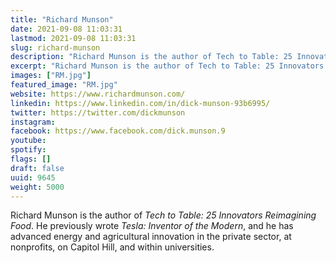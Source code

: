 ```yaml
---
title: "Richard Munson"
date: 2021-09-08 11:03:31
lastmod: 2021-09-08 11:03:31
slug: richard-munson
description: "Richard Munson is the author of Tech to Table: 25 Innovators Reimagining Food. He previously wrote Tesla: Inventor of the Modern, and he has advanced energy and agricultural innovation in the private sector, at nonprofits, on Capitol Hill, and within universities."
excerpt: "Richard Munson is the author of Tech to Table: 25 Innovators Reimagining Food. He previously wrote Tesla: Inventor of the Modern, and he has advanced energy and agricultural innovation in the private sector, at nonprofits, on Capitol Hill, and within universities."
images: ["RM.jpg"]
featured_image: "RM.jpg"
website: https://www.richardmunson.com/
linkedin: https://www.linkedin.com/in/dick-munson-93b6995/
twitter: https://twitter.com/dickmunson
instagram: 
facebook: https://www.facebook.com/dick.munson.9
youtube: 
spotify: 
flags: []
draft: false
uuid: 9645
weight: 5000
---
```

Richard Munson is the author of *Tech to Table: 25 Innovators
Reimagining Food*. He previously wrote *Tesla: Inventor of the
Modern*, and he has advanced energy and agricultural innovation in the
private sector, at nonprofits, on Capitol Hill, and within universities.
